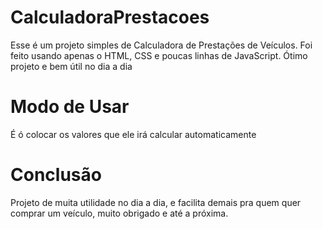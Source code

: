 # CalculadoraPrestacoes

Esse é um projeto simples de Calculadora de Prestações de Veículos. Foi feito usando apenas o HTML, CSS e poucas linhas de JavaScript. Ótimo projeto e bem útil no dia a dia

# Modo de Usar

É ó colocar os valores que ele irá calcular automaticamente

# Conclusão

Projeto de muita utilidade no dia a dia, e facilita demais pra quem quer comprar um veículo, muito obrigado e até a próxima.
